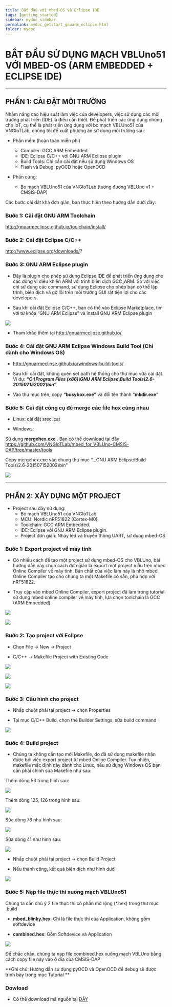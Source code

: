 ```yaml
---
title: Bắt đầu với mbed-OS và Eclipse IDE
tags: [getting_started]
sidebar: mydoc_sidebar
permalink: mydoc_getstart_gnuarm_eclipse.html
folder: mydoc
---
```


# BẮT ĐẦU SỬ DỤNG MẠCH VBLUno51 VỚI MBED-OS (ARM EMBEDDED + ECLIPSE IDE)


***
## PHẦN 1: CÀI ĐẶT MÔI TRƯỜNG

Nhằm nâng cao hiệu suất làm việc của developers, việc sử dụng các môi trường phát triển (IDE) là điều cần thiết. Để phát triển các ứng dụng nhúng cho IoT, cụ thể là phát triển ứng dụng với bo mạch VBLUno51 của VNGIoTLab, chúng tôi đề xuất phương án sử dụng môi trường sau:

- Phần mềm (hoàn toàn miễn phí)
	+ Compiler: GCC ARM Embedded
	+ IDE: Eclipse C/C++ với GNU ARM Eclipse plugin
	+ Build Tools: Chỉ cần cài đặt nếu sử dụng Windows OS
	+ Flash và Debug: pyOCD hoặc OpenOCD
	
- Phần cứng:
	+ Bo mạch VBLUno51 của VNGIoTLab (tương đương VBLUno v1 + CMSIS-DAP)


Các bước cài đặt khá đơn giản, bạn thực hiện theo hướng dẫn dưới đây:

### Bước 1: Cài đặt GNU ARM Toolchain

http://gnuarmeclipse.github.io/toolchain/install/

### Bước 2: Cài đặt Eclipse C/C++

http://www.eclipse.org/downloads/?

### Bước 3: GNU ARM Eclipse plugin

* Đây là plugin cho phép sử dụng Eclipse IDE để phát triển ứng dụng cho các dòng vi điều khiển ARM với trình biên dịch GCC_ARM. So với việc chỉ sử dụng các command, sử dụng Eclipse cho phép bạn có thể lập trình, biên dịch và gỡ lỗi trên môi trường GUI rất tiện lợi cho các developers.

* Sau khi cài đặt Eclipse C/C++, bạn có thể vào Eclipse Marketplace, tìm với từ khóa “GNU ARM Eclipse” và install GNU ARM Eclipse plugin

![](images/mbed/getstart/eclipse/1.png)

* Tham khảo thêm tại http://gnuarmeclipse.github.io/

### Bước 4: Cài đặt GNU ARM Eclipse Windows Build Tool (Chỉ dành cho Windows OS)

* http://gnuarmeclipse.github.io/windows-build-tools/

* Sau khi cài đặt, không quên set path hệ thống cho thư mục vừa cài đặt. Ví dụ:
***“C:\Program Files (x86)\GNU ARM Eclipse\Build Tools\2.6-201507152002\bin”***

* Vào thư mục trên, copy **“busybox.exe”** và đổi tên thành “**mkdir.exe**”

### Bước 5: Cài đặt công cụ để merge các file hex cùng nhau

+ Linux: cài đặt srec_cat

+ Windows: 

Sử dụng **mergehex.exe** .  Bạn có thể download tại đây
https://github.com/VNGIoTLab/mbed_for_VBLUno-CMSIS-DAP/tree/master/tools

Copy mergehex.exe vào chung thư mục “…GNU ARM Eclipse\Build Tools\2.6-201507152002\bin”

![](images/mbed/getstart/eclipse/2.png)

***
## PHẦN 2: XÂY DỰNG MỘT PROJECT 

* Project sau đây sử dụng:
	+ Bo mạch  VBLUno51 của VNGIoTLab.
	+ MCU: Nordic nRF51822 (Cortex-M0).
	+ Toolchain: GCC ARM Embedded.
	+ IDE: Eclipse với GNU ARM Eclipse plugin.
	+ Project đơn giản: Nháy led và truyền thông UART, sử dụng mbed-OS
	
### Bước 1: Export project về máy tính

+ Có nhiều cách để tạo một project sử dụng mbed-OS cho VBLUno, bài hướng dẫn này chọn cách đơn giản là export một project mẫu trên mbed Online Compiler về máy tính. Bản chất của việc làm này là nhờ mbed Online Compiler tạo cho chúng ta một Makefile có sẵn, phù hợp với nRF51822.

+ Truy cập vào mbed Online Compiler, export project đã làm trong tutorial sử dụng mbed online compiler về máy tính, lựa chọn toolchain là GCC (ARM Embedded)

![](images/mbed/getstart/eclipse/3.png)

![](images/mbed/getstart/eclipse/4.png)


### Bước 2: Tạo project với Eclipse

+ Chọn File -> New -> Project

+ C/C++ -> Makefile Project with Existing Code

![](images/mbed/getstart/eclipse/5.png)

![](images/mbed/getstart/eclipse/6.png)

![](images/mbed/getstart/eclipse/7.png)


### Bước 3: Cấu hình cho project

+ Nhấp chuột phải tại project -> chọn Properties

+ Tại mục C/C++ Build, chọn thẻ Builder Settings, sửa build command

![](images/mbed/getstart/eclipse/8.png)

### Bước 4: Build project

+ Chúng ta không cần tạo mới Makefile, do đã sử dụng makefile nhận được bởi việc export project từ mbed Online Compiler. Tuy nhiên, makefile mặc định này dành cho Linux, nếu sử dụng Windows OS bạn cần phải chỉnh sửa Makefile như sau:

Thêm dòng 53 trong hình sau:

![](images/mbed/getstart/eclipse/9.png)

Thêm dòng 125, 126 trong hình sau:

![](images/mbed/getstart/eclipse/10.png)

Sửa dòng 76 như hình sau:

![](images/mbed/getstart/eclipse/11.png)

Sửa dòng 41 như hình sau:

![](images/mbed/getstart/eclipse/12.png)

+ Nhấp chuột phải tại project -> chọn Build Project

+ Nếu thành công, kết quả biên dịch như hình dưới

![](images/mbed/getstart/eclipse/13.png)

### Bước 5: Nạp file thực thi xuống mạch VBLUno51

Chúng ta cần chú ý 2 file thực thi có phần mở rộng (*.hex) trong thư mục .build

+ **mbed_blinky.hex**: Chỉ là file thực thi của Application, không gồm softdevice

+ **combined.hex**: Gồm Softdevice và Application

![](images/mbed/getstart/eclipse/14.png)

Để chắc chắn, chúng ta nạp file combined.hex xuống mạch VBLUno bằng cách copy file này vào ổ đĩa của CMSIS-DAP

**Ghi chú: Hướng dẫn sử dụng pyOCD và OpenOCD để debug sẽ được trình bày trong mục Tutorial **

### Dowload

+ Có thể download mã nguồn tại [ĐÂY](https://goo.gl/C7SIex) 